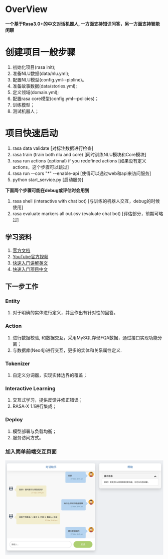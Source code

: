 # OverView
**一个基于Rasa3.0+的中文对话机器人, 一方面支持知识问答，另一方面支持智能闲聊**

# 创建项目一般步骤
1. 初始化项目(rasa init);  
2. 准备NLU数据(data/nlu.yml);  
3. 配置NLU模型(config.yml--pipline)。  
4. 准备故事数据(data/stories.yml);  
5. 定义领域(domain.yml);  
6. 配置rasa core模型(config.yml--policies)；  
7. 训练模型；  
8. 测试机器人； 

# 项目快速启动
1. rasa data validate [对标注数据进行检查]  
2. rasa train (train both nlu and core) [同时训练NLU模块和Core模块]  
3. rasa run actions (optional) if you redefined actions [如果没有定义actions，这个步骤可以跳过]  
4. rasa run --cors "*" --enable-api [使得可以通过web和api来访问服务] 
5. python start_service.py [启动服务]  

**下面两个步骤可能在debug或评估时会用到**
1. rasa shell (interactive with chat bot) [与训练的机器人交互，debug的时候使用]  
2. rasa evaluate markers all out.csv (evaluate chat bot) [评估部分，前期可略过]

## 学习资料
1. [官方文档](https://rasa.com/blog/what-s-ahead-in-rasa-open-source-3-0/)
2. [YouTube官方视频](https://www.youtube.com/channel/UCJ0V6493mLvqdiVwOKWBODQ)
3. [快速入门讲解英文](https://www.youtube.com/watch?v=PfYBXidENlg)
4. [快速入门项目中文](https://github.com/Chinese-NLP-book/rasa_chinese_book_code)


## 下一步工作 
### Entity
1. 对于明确的实体进行定义，并且作出有针对性的回答。
 
### Action
1. 进行数据校验, 和数据交互，采用MySQL存储FQA数据，通过接口实现功能分离；  
2. 与数据库(Neo4j)进行交互，更多的实体和关系属性定义. 

### Tokenizer
1. 自定义分词器，实现实体边界的覆盖；

### Interactive Learning
1. 交互式学习，提供反馈并修正错误；
2. RASA-X 1.1进行集成；

### Deploy
1. 模型部署与负载均衡；
2. 服务访问方式。

### 加入简单前端交互页面
![聊天界面](static/img/chatmessage.png)
